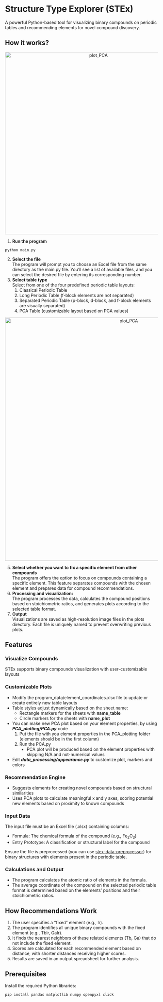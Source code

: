 # Structure Type Explorer (STEx)

A powerful Python-based tool for visualizing binary compounds on periodic tables and recommending elements for novel compound discovery.

## **How it works?**
<div align="center">
<img src="\https://github.com/user-attachments/assets/1387aaff-2c30-4193-8202-3fc35cca941e" alt="plot_PCA" width="600">
</div>


1. **Run the program**
```
python main.py
```
2. **Select the file**  
The program will prompt you to choose an Excel file from the same directory as the main.py file. You’ll see a list of available files, and you can select the desired file by entering its corresponding number.
3. **Select table type**  
  Select from one of the four predefined periodic table layouts:  
	1.	Classical Periodic Table  
	2.	Long Periodic Table (f-block elements are not separated)  
	3.	Separated Periodic Table (p-block, d-block, and f-block elements are visually separated)  
	4.	PCA Table (customizable layout based on PCA values)
<div align="center">
  <img src="https://github.com/user-attachments/assets/0638f8bd-0bda-4240-b672-69cdfd4d5b7c" alt="plot_PCA" width="800"/>
	</div>
 
5. **Select whether you want to fix a specific element from other compounds**  
The program offers the option to focus on compounds containing a specific element. This feature separates compounds with the chosen element and prepares data for compound recommendations.
6. **Processing and visualization:**  
The program processes the data, calculates the compound positions based on stoichiometric ratios, and generates plots according to the selected table format.
6. **Output**  
Visualizations are saved as high-resolution image files in the plots directory. Each file is uniquely named to prevent overwriting previous plots.


## **Features**

### Visualize Compounds  

STEx supports binary compounds visualization with user-customizable layouts  


### Customizable Plots  

* Modify the program_data/element_coordinates.xlsx file to update or create entirely new table layouts
* Table styles adjust dynamically based on the sheet name:  
  * Rectangle markers for the sheets with **name_table**
  * Circle markers for the sheets with  **name_plot**
* You can make new PCA plot based on your element properties, by using ***PCA_plotting/PCA.py*** code
  1. Put the file with you element properties in the PCA_plotting folder (elements should be in the first column)
  2. Run the PCA.py
     * PCA plot will be produced based on the element properties with skipping N/A and not-numerical values
* Edit ***data_processing/appearance.py*** to customize plot, markers and colors

### Recommendation Engine

* Suggests elements for creating novel compounds based on structural similarities
* Uses PCA plots to calculate meaningful x and y axes, scoring potential new elements based on proximity to known compounds
### Input Data

The input file must be an Excel file (.xlsx) containing columns:
* Formula: The chemical formula of the compound (e.g., Fe<sub>2</sub>O<sub>3</sub>)  
* Entry Prototype: A classification or structural label for the compound  

Ensure the file is preprocessed (you can use [stex-data-preprocessor](https://github.com/dshirya/stex-data-preprocessor)) for binary structures with elements present in the periodic table.

### Calculations and Output

* The program calculates the atomic ratio of elements in the formula.
* The average coordinate of the compound on the selected periodic table format is determined based on the elements’ positions and their stoichiometric ratios.

## **How Recommendations Work**  
1. The user specifies a “fixed” element (e.g., Ir).
2. The program identifies all unique binary compounds with the fixed element (e.g., TbIr, GaIr).
3. It finds the nearest neighbors of these related elements (Tb, Ga) that do not include the fixed element.
4. Scores are calculated for each recommended element based on distance, with shorter distances receiving higher scores.
5. Results are saved in an output spreadsheet for further analysis.


## **Prerequisites**  
Install the required Python libraries:

  ```
  pip install pandas matplotlib numpy openpyxl click
  ```



